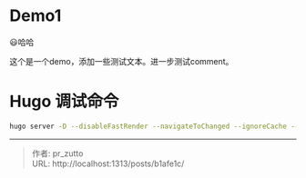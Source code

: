 # Demo1

😃哈哈
<!--more-->
这个是一个demo，添加一些测试文本。进一步测试comment。

# Hugo 调试命令

```bash
hugo server -D --disableFastRender --navigateToChanged --ignoreCache --renderToMemory --noHTTPCache -O
```


---

> 作者: pr_zutto  
> URL: http://localhost:1313/posts/b1afe1c/  

